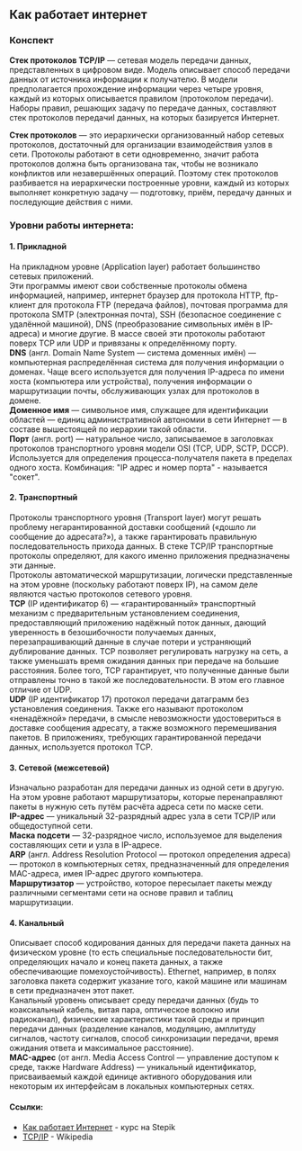 ## Как работает интернет
### Конспект

**Стек протоколов TCP/IP** — сетевая модель передачи данных, представленных в цифровом виде. Модель описывает способ передачи данных от источника информации к получателю. В модели предполагается прохождение информации через четыре уровня, каждый из которых описывается правилом (протоколом передачи). Наборы правил, решающих задачу по передаче данных, составляют стек протоколов передачиІ данных, на которых базируется Интернет.

**Стек протоколов** — это иерархически организованный набор сетевых протоколов, достаточный для организации взаимодействия узлов в сети. Протоколы работают в сети одновременно, значит работа протоколов должна быть организована так, чтобы не возникало конфликтов или незавершённых операций. Поэтому стек протоколов разбивается на иерархически построенные уровни, каждый из которых выполняет конкретную задачу — подготовку, приём, передачу данных и последующие действия с ними.

### **Уровни работы интернета:**

#### 1. Прикладной<br>
На прикладном уровне (Application layer) работает большинство сетевых приложений.<br>
Эти программы имеют свои собственные протоколы обмена информацией, например, интернет браузер для протокола HTTP, ftp-клиент для протокола FTP (передача файлов), почтовая программа для протокола SMTP (электронная почта), SSH (безопасное соединение с удалённой машиной), DNS (преобразование символьных имён в IP-адреса) и многие другие.
В массе своей эти протоколы работают поверх TCP или UDP и привязаны к определённому порту.<br>
**DNS** (англ. Domain Name System — система доменных имён) — компьютерная распределённая система для получения информации о доменах. Чаще всего используется для получения IP-адреса по имени хоста (компьютера или устройства), получения информации о маршрутизации почты, обслуживающих узлах для протоколов в домене.<br>
**Доменное имя** — символьное имя, служащее для идентификации областей — единиц административной автономии в сети Интернет — в составе вышестоящей по иерархии такой области.<br>
**Порт** (англ. port) — натуральное число, записываемое в заголовках протоколов транспортного уровня модели OSI (TCP, UDP, SCTP, DCCP). Используется для определения процесса-получателя пакета в пределах одного хоста. Комбинация: "IP адрес и номер порта" - называется  "сокет".
#### 2. Транспортный<br>
Протоколы транспортного уровня (Transport layer) могут решать проблему негарантированной доставки сообщений («дошло ли сообщение до адресата?»), а также гарантировать правильную последовательность прихода данных. В стеке TCP/IP транспортные протоколы определяют, для какого именно приложения предназначены эти данные.<br>
Протоколы автоматической маршрутизации, логически представленные на этом уровне (поскольку работают поверх IP), на самом деле являются частью протоколов сетевого уровня.<br>
**TCP** (IP идентификатор 6) — «гарантированный» транспортный механизм с предварительным установлением соединения, предоставляющий приложению надёжный поток данных, дающий уверенность в безошибочности получаемых данных, перезапрашивающий данные в случае потери и устраняющий дублирование данных. TCP позволяет регулировать нагрузку на сеть, а также уменьшать время ожидания данных при передаче на большие расстояния. Более того, TCP гарантирует, что полученные данные были отправлены точно в такой же последовательности. В этом его главное отличие от UDP.<br>
**UDP** (IP идентификатор 17) протокол передачи датаграмм без установления соединения. Также его называют протоколом «ненадёжной» передачи, в смысле невозможности удостовериться в доставке сообщения адресату, а также возможного перемешивания пакетов. В приложениях, требующих гарантированной передачи данных, используется протокол TCP.
#### 3. Сетевой (межсетевой)<br>
Изначально разработан для передачи данных из одной сети в другую. На этом уровне работают маршрутизаторы, которые перенаправляют пакеты в нужную сеть путём расчёта адреса сети по маске сети.<br>
**IP-адрес** — уникальный 32-разрядный адрес узла в сети TCP/IP или общедоступной сети.<br>
**Маска подсети** — 32-разрядное число, используемое для выделения составляющих сети и узла в IP-адресе.<br>
**ARP** (англ. Address Resolution Protocol — протокол определения адреса) — протокол в компьютерных сетях, предназначенный для определения MAC-адреса, имея IP-адрес другого компьютера.<br>
**Маршрутизатор** — устройство, которое пересылает пакеты между различными сегментами сети на основе правил и таблиц маршрутизации.
#### 4. Канальный<br>
Описывает способ кодирования данных для передачи пакета данных на физическом уровне (то есть специальные последовательности бит, определяющих начало и конец пакета данных, а также обеспечивающие помехоустойчивость). Ethernet, например, в полях заголовка пакета содержит указание того, какой машине или машинам в сети предназначен этот пакет.<br>
Канальный уровень описывает среду передачи данных (будь то коаксиальный кабель, витая пара, оптическое волокно или радиоканал), физические характеристики такой среды и принцип передачи данных (разделение каналов, модуляцию, амплитуду сигналов, частоту сигналов, способ синхронизации передачи, время ожидания ответа и максимальное расстояние).<br>
**MAC-адрес** (от англ. Media Access Control — управление доступом к среде, также Hardware Address) — уникальный идентификатор, присваиваемый каждой единице активного оборудования или некоторым их интерфейсам в локальных компьютерных сетях.

#### Ссылки:

- [Как работает Интернет](https://stepik.org/course/14736/syllabus) - курс на Stepik
- [TCP/IP](https://ru.wikipedia.org/wiki/TCP/IP) - Wikipedia
